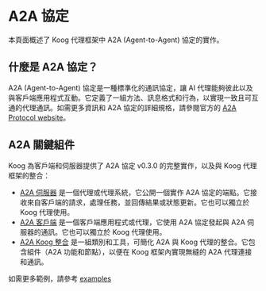 # A2A 協定

本頁面概述了 Koog 代理框架中 A2A (Agent-to-Agent) 協定的實作。

## 什麼是 A2A 協定？

A2A (Agent-to-Agent) 協定是一種標準化的通訊協定，讓 AI 代理能夠彼此以及與客戶端應用程式互動。它定義了一組方法、訊息格式和行為，以實現一致且可互通的代理通訊。如需更多資訊和 A2A 協定的詳細規格，請參閱官方的 [A2A Protocol website](https://a2a-protocol.org/latest/)。

## A2A 關鍵組件

Koog 為客戶端和伺服器提供了 A2A 協定 v0.3.0 的完整實作，以及與 Koog 代理框架的整合：

- [A2A 伺服器](a2a-server.md) 是一個代理或代理系統，它公開一個實作 A2A 協定的端點。它接收來自客戶端的請求，處理任務，並回傳結果或狀態更新。它也可以獨立於 Koog 代理使用。
- [A2A 客戶端](a2a-client.md) 是一個客戶端應用程式或代理，它使用 A2A 協定發起與 A2A 伺服器的通訊。它也可以獨立於 Koog 代理使用。
- [A2A Koog 整合](a2a-koog-integration.md) 是一組類別和工具，可簡化 A2A 與 Koog 代理的整合。它包含組件（A2A 功能和節點），以便在 Koog 框架內實現無縫的 A2A 代理連接和通訊。

如需更多範例，請參考 [examples](https://github.com/JetBrains/koog/tree/develop/examples/simple-examples/src/main/kotlin/ai/koog/agents/example/a2a)
